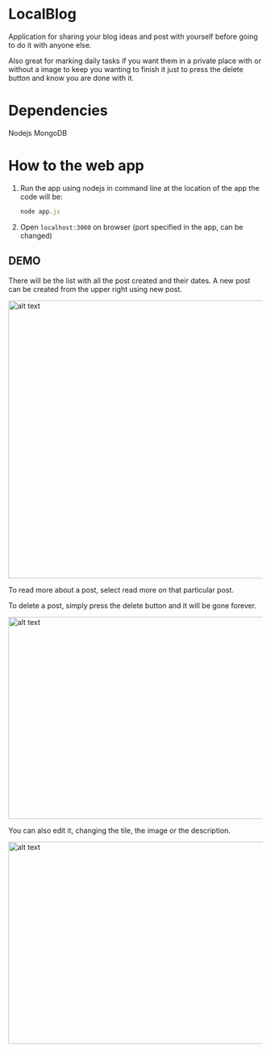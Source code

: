 # LocalBlog

Application for sharing your blog ideas and post with yourself before going to do it with anyone else. 

Also great for marking daily tasks if you want them in a private place with or without a image to keep you wanting to finish it just to press the delete button and know you are done with it.

# Dependencies
Nodejs
MongoDB


# How to the web app

1. Run the app using nodejs
    in command line at the location of the app the code will be:
    ```js
    node app.js
    ```
2. Open 
```localhost:3000``` on browser
(port specified in the app, can be changed)

## DEMO

There will be the list with all the post created and their dates.
A new post can be created from the upper right using new post.

<img src="https://github.com/SuciuAlin/LocalBlog/blob/main/DemoPictures/mainImage.png?raw=true" alt="alt text" width="1200" height="550">

To read more about a post, select read more on that particular post.

To delete a post, simply press the delete button and it will be gone forever.


<img src="https://github.com/SuciuAlin/LocalBlog/blob/main/DemoPictures/onePost.png?raw=true" alt="alt text" width="600" height="400">


You can also edit it, changing the tile, the image or the description.



<img src="https://github.com/SuciuAlin/LocalBlog/blob/main/DemoPictures/editPost.png?raw=true" alt="alt text" width="600" height="400">




